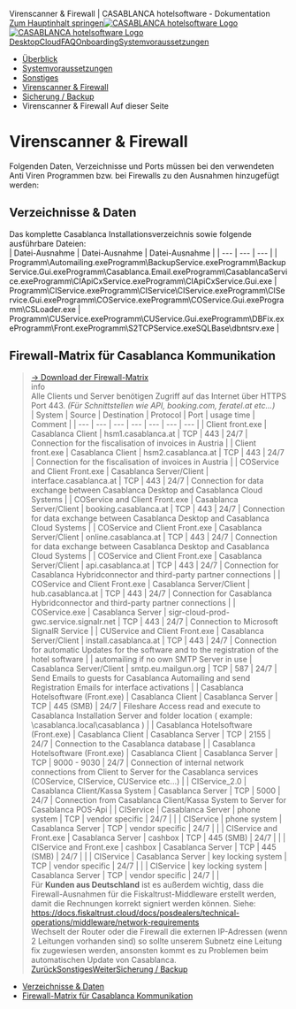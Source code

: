 Virenscanner & Firewall | CASABLANCA hotelsoftware - Dokumentation  
[Zum Hauptinhalt springen](https://docs.casablanca.at/system_requirements/virus_scanner_firewall/#__docusaurus_skipToContent_fallback)[![CASABLANCA hotelsoftware Logo](https://docs.casablanca.at/img/logo.png) ![CASABLANCA hotelsoftware Logo](https://docs.casablanca.at/img/Casablanca_LOGO_2022_neg.png)](https://docs.casablanca.at/) [Desktop](https://docs.casablanca.at/desktop/desktop/)[Cloud](https://docs.casablanca.at/cloud/cloud_systems/)[FAQ](https://docs.casablanca.at/faq)[Onboarding](https://docs.casablanca.at/onboarding/fiscalization)[Systemvoraussetzungen](https://docs.casablanca.at/system_requirements)  
* [Überblick](https://docs.casablanca.at/system_requirements/overview)
* [Systemvoraussetzungen](https://docs.casablanca.at/system_requirements/)
* [Sonstiges](https://docs.casablanca.at/system_requirements/other)
* [Virenscanner & Firewall](https://docs.casablanca.at/system_requirements/virus_scanner_firewall)
* [Sicherung / Backup](https://docs.casablanca.at/system_requirements/backup)  
* Virenscanner & Firewall
Auf dieser Seite

# Virenscanner & Firewall  
Folgenden Daten, Verzeichnisse und Ports müssen bei den verwendeten Anti Viren Programmen bzw. bei Firewalls zu den Ausnahmen hinzugefügt werden:

## Verzeichnisse & Daten[](https://docs.casablanca.at/system_requirements/virus_scanner_firewall/#verzeichnisse--daten "Direkter Link zu Verzeichnisse & Daten")  
Das komplette Casablanca Installationsverzeichnis sowie folgende ausführbare Dateien:  
| Datei-Ausnahme | Datei-Ausnahme | Datei-Ausnahme |
| --- | --- | --- |
| Programm\Automailing.exeProgramm\BackupService.exeProgramm\BackupService.Gui.exeProgramm\Casablanca.Email.exeProgramm\CasablancaService.exeProgramm\CIApiCxService.exeProgramm\CIApiCxService.Gui.exe | Programm\CIService.exeProgramm\CIService\CIService.exeProgramm\CIService.Gui.exeProgramm\COService.exeProgramm\COService.Gui.exeProgramm\CSLoader.exe | Programm\CUService.exeProgramm\CUService.Gui.exeProgramm\DBFix.exeProgramm\Front.exeProgramm\S2TCPService.exeSQLBase\dbntsrv.exe |

## Firewall-Matrix für Casablanca Kommunikation[](https://docs.casablanca.at/system_requirements/virus_scanner_firewall/#firewall-matrix-für-casablanca-kommunikation "Direkter Link zu Firewall-Matrix für Casablanca Kommunikation")  
> [-> Download der Firewall-Matrix](https://docs.casablanca.at/assets/files/Network-Firewall-Matrix-2025-4cca3a3b04816dafee46e8d09c910671.xlsx)  
info  
Alle Clients und Server benötigen Zugriff auf das Internet über HTTPS Port 443. *(Für Schnittstellen wie API, booking.com, feratel.at etc...)*  
| System | Source | Destination | Protocol | Port | usage time | Comment |
| --- | --- | --- | --- | --- | --- | --- |
| Client front.exe | Casablanca Client | hsm1.casablanca.at | TCP | 443 | 24/7 | Connection for the fiscalisation of invoices in Austria |
| Client front.exe | Casablanca Client | hsm2.casablanca.at | TCP | 443 | 24/7 | Connection for the fiscalisation of invoices in Austria |
| COService and Client Front.exe | Casablanca Server/Client | interface.casablanca.at | TCP | 443 | 24/7 | Connection for data exchange between Casablanca Desktop and Casablanca Cloud Systems |
| COService and Client Front.exe | Casablanca Server/Client | booking.casablanca.at | TCP | 443 | 24/7 | Connection for data exchange between Casablanca Desktop and Casablanca Cloud Systems |
| COService and Client Front.exe | Casablanca Server/Client | online.casablanca.at | TCP | 443 | 24/7 | Connection for data exchange between Casablanca Desktop and Casablanca Cloud Systems |
| COService and Client Front.exe | Casablanca Server/Client | api.casablanca.at | TCP | 443 | 24/7 | Connection for Casablanca Hybridconnector and third-party partner connections |
| COService and Client Front.exe | Casablanca Server/Client | hub.casablanca.at | TCP | 443 | 24/7 | Connection for Casablanca Hybridconnector and third-party partner connections |
| COService.exe | Casablanca Server | sigr-cloud-prod-gwc.service.signalr.net | TCP | 443 | 24/7 | Connection to Microsoft SignalR Service |
| CUService and Client Front.exe | Casablanca Server/Client | install.casablanca.at | TCP | 443 | 24/7 | Connection for automatic Updates for the software and to the registration of the hotel software |
| automailing if no own SMTP Server in use | Casablanca Server/Client | smtp.eu.mailgun.org | TCP | 587 | 24/7 | Send Emails to guests for Casablanca Automailing and send Registration Emails for interface activations |
| Casablanca Hotelsoftware (Front.exe) | Casablanca Client | Casablanca Server | TCP | 445 (SMB) | 24/7 | Fileshare Access read and execute to Casablanca Installation Server and folder location ( example: \casablanca.local\casablanca ) |
| Casablanca Hotelsoftware (Front.exe) | Casablanca Client | Casablanca Server | TCP | 2155 | 24/7 | Connection to the Casablanca database |
| Casablanca Hotelsoftware (Front.exe) | Casablanca Client | Casablanca Server | TCP | 9000 - 9030 | 24/7 | Connection of internal network connections from Client to Server for the Casablanca services (COService, CIService, CUService etc...) |
| CIService\_2.0 | Casablanca Client/Kassa System | Casablanca Server | TCP | 5000 | 24/7 | Connection from Casablanca Client/Kassa System to Server for Casablanca POS-Api |
| CIService | Casablanca Server | phone system | TCP | vendor specific | 24/7 |  |
| CIService | phone system | Casablanca Server | TCP | vendor specific | 24/7 |  |
| CIService and Front.exe | Casablanca Server | cashbox | TCP | 445 (SMB) | 24/7 |  |
| CIService and Front.exe | cashbox | Casablanca Server | TCP | 445 (SMB) | 24/7 |  |
| CIService | Casablanca Server | key locking system | TCP | vendor specific | 24/7 |  |
| CIService | key locking system | Casablanca Server | TCP | vendor specific | 24/7 |  |  
Für **Kunden aus Deutschland** ist es außerdem wichtig, dass die Firewall-Ausnahmen für die Fiskaltrust-Middleware erstellt werden, damit die Rechnungen korrekt signiert werden können. Siehe: <https://docs.fiskaltrust.cloud/docs/posdealers/technical-operations/middleware/network-requirements>  
Wechselt der Router oder die Firewall die externen IP-Adressen (wenn 2 Leitungen vorhanden sind) so sollte unserem Subnetz eine Leitung fix zugewiesen werden, ansonsten kommt es zu Problemen beim automatischen Update von Casablanca.  
[ZurückSonstiges](https://docs.casablanca.at/system_requirements/other)[WeiterSicherung / Backup](https://docs.casablanca.at/system_requirements/backup)  
* [Verzeichnisse & Daten](https://docs.casablanca.at/system_requirements/virus_scanner_firewall/#verzeichnisse--daten)
* [Firewall-Matrix für Casablanca Kommunikation](https://docs.casablanca.at/system_requirements/virus_scanner_firewall/#firewall-matrix-für-casablanca-kommunikation)